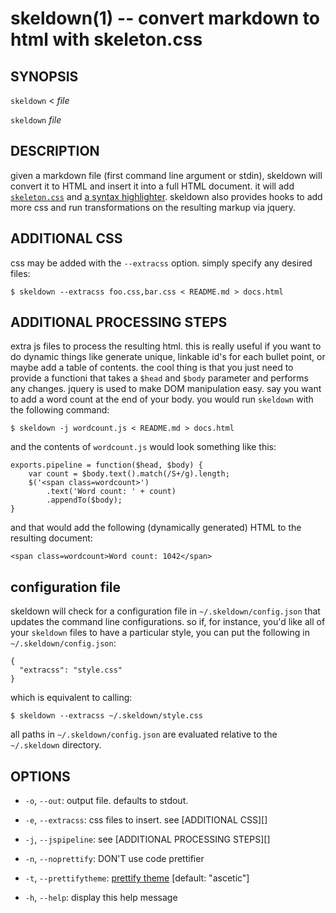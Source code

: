 skeldown(1) -- convert markdown to html with skeleton.css
=========================================================

## SYNOPSIS

  `skeldown` &lt; _file_

  `skeldown` _file_

## DESCRIPTION

given a markdown file (first command line argument or stdin), skeldown will
convert it to HTML and insert it into a full HTML document.  it will add
[`skeleton.css`][skeletoncss] and [a syntax highlighter][highlight].  skeldown
also provides hooks to add more css and run transformations on the resulting
markup via jquery.

## ADDITIONAL CSS

css may be added with the `--extracss` option. simply specify any desired
files:

    $ skeldown --extracss foo.css,bar.css < README.md > docs.html

## ADDITIONAL PROCESSING STEPS

extra js files to process the resulting html.  this is really useful if you
want to do dynamic things like generate unique, linkable id's for each bullet
point, or maybe add a table of contents.  the cool thing is that you just need
to provide a functioni that takes a `$head` and `$body` parameter and performs
any changes. jquery is used to make DOM manipulation easy. say you want to add
a word count at the end of your body.  you would run `skeldown` with the
following command:

    $ skeldown -j wordcount.js < README.md > docs.html

and the contents of `wordcount.js` would look something like this:

    exports.pipeline = function($head, $body) {
        var count = $body.text().match(/S+/g).length;
        $('<span class=wordcount>')
            .text('Word count: ' + count)
            .appendTo($body);
    }

and that would add the following (dynamically generated) HTML to the resulting
document:

    <span class=wordcount>Word count: 1042</span>

## configuration file

skeldown will check for a configuration file in `~/.skeldown/config.json` that
updates the command line configurations. so if, for instance, you'd like all of
your `skeldown` files to have a particular style, you can put the following in
`~/.skeldown/config.json`:

    {
      "extracss": "style.css"
    }

which is equivalent to calling:

    $ skeldown --extracss ~/.skeldown/style.css

all paths in `~/.skeldown/config.json` are evaluated relative to the
`~/.skeldown` directory.


## OPTIONS

   * `-o`, `--out`:
     output file.  defaults to stdout.          

   * `-e`, `--extracss`:
     css files to insert. see [ADDITIONAL CSS][]

   * `-j`, `--jspipeline`:
     see [ADDITIONAL PROCESSING STEPS][]        

   * `-n`, `--noprettify`:
     DON'T use code prettifier                  

   * `-t`, `--prettifytheme`:
     [prettify theme][themes]                     [default: "ascetic"]

   * `-h`, `--help`:
     display this help message                  
 
[skeletoncss]: http://getskeleton.com         "beutiful responsive boilerplate"
[highlight]: http://github.com/andris9/highlight.git             "highlight.js"
[themes]: http://softwaremaniacs.org/media/soft/highlight/test.html    "themes"
